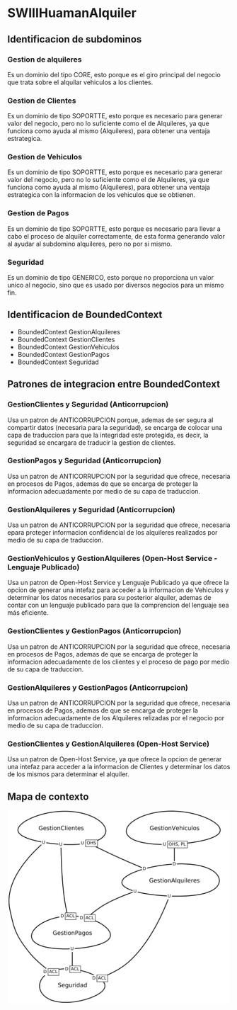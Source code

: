 # SWIIIHuamanAlquiler
## Identificacion de subdominos
### Gestion de alquileres
Es un dominio del tipo CORE, esto porque es el giro principal del negocio que trata sobre el alquilar vehiculos a los clientes.
### Gestion de Clientes
Es un dominio de tipo SOPORTTE, esto porque es necesario para generar valor del negocio, pero no lo suficiente como el de Alquileres, ya que funciona como ayuda al mismo (Alquileres), para obtener una ventaja estrategica.
### Gestion de Vehiculos
Es un dominio de tipo SOPORTTE, esto porque es necesario para generar valor del negocio, pero no lo suficiente como el de Alquileres, ya que funciona como ayuda al mismo (Alquileres), para obtener una ventaja estrategica con la informacion de los vehiculos que se obtienen.
### Gestion de Pagos
Es un dominio de tipo SOPORTTE, esto porque es necesario para llevar a cabo el proceso de alquiler correctamente, de esta forma generando valor al ayudar al subdomino alquileres, pero no por si mismo.
### Seguridad
Es un dominio de tipo GENERICO, esto porque no proporciona un valor unico al negocio, sino que es usado por diversos negocios para un mismo fin.


## Identificacion de BoundedContext

- BoundedContext GestionAlquileres
- BoundedContext GestionClientes
- BoundedContext GestionVehiculos
- BoundedContext GestionPagos
- BoundedContext Seguridad


## Patrones de integracion entre BoundedContext

### GestionClientes y Seguridad (Anticorrupcion)
Usa un patron de ANTICORRUPCION porque, ademas de ser segura al compartir datos (necesaria para la seguridad), se encarga de colocar una capa de traduccion para que la integridad este protegida, es decir, la seguridad se encargara de traducir la gestion de clientes.

### GestionPagos y Seguridad (Anticorrupcion)
Usa un patron de ANTICORRUPCION por la seguridad que ofrece, necesaria en procesos de Pagos, ademas de que se encarga de proteger la informacion adecuadamente por medio de su capa de traduccion.

### GestionAlquileres y Seguridad (Anticorrupcion)
Usa un patron de ANTICORRUPCION por la seguridad que ofrece, necesaria epara proteger informacion confidencial de los alquileres realizados por medio de su capa de traduccion.

### GestionVehiculos y GestionAlquileres (Open-Host Service - Lenguaje Publicado)
Usa un patron de Open-Host Service y Lenguaje Publicado ya que ofrece la opcion de generar una intefaz para acceder a la informacion de Vehiculos y determinar los datos necesarios para su posterior alquiler, ademas de contar con un lenguaje publicado para que la comprencion del lenguaje sea más eficiente.

### GestionClientes y GestionPagos (Anticorrupcion)
Usa un patron de ANTICORRUPCION por la seguridad que ofrece, necesaria en procesos de Pagos, ademas de que se encarga de proteger la informacion adecuadamente de los clientes y el proceso de pago por medio de su capa de traduccion.

### GestionAlquileres y GestionPagos (Anticorrupcion)
Usa un patron de ANTICORRUPCION por la seguridad que ofrece, necesaria en procesos de Pagos, ademas de que se encarga de proteger la informacion adecuadamente de los Alquileres relizadas por el negocio por medio de su capa de traduccion.

### GestionClientes y GestionAlquileres (Open-Host Service)
Usa un patron de Open-Host Service, ya que ofrece la opcion de generar una intefaz para acceder a la informacion de Clientes y determinar los datos de los mismos para determinar el alquiler.


## Mapa de contexto

![alt](src-gen/HuamanAlquiler_ContextMap.png)

